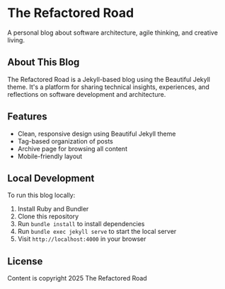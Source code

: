 # The Refactored Road

A personal blog about software architecture, agile thinking, and creative living.

## About This Blog

The Refactored Road is a Jekyll-based blog using the Beautiful Jekyll theme. It's a platform for sharing technical insights, experiences, and reflections on software development and architecture.

## Features

- Clean, responsive design using Beautiful Jekyll theme
- Tag-based organization of posts
- Archive page for browsing all content
- Mobile-friendly layout

## Local Development

To run this blog locally:

1. Install Ruby and Bundler
2. Clone this repository
3. Run `bundle install` to install dependencies
4. Run `bundle exec jekyll serve` to start the local server
5. Visit `http://localhost:4000` in your browser

## License

Content is copyright 2025 The Refactored Road